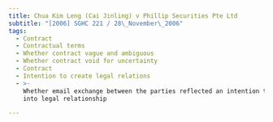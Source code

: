 ```yaml
---
title: Chua Kim Leng (Cai Jinling) v Phillip Securities Pte Ltd
subtitle: "[2006] SGHC 221 / 28\_November\_2006"
tags:
  - Contract
  - Contractual terms
  - Whether contract vague and ambiguous
  - Whether contract void for uncertainty
  - Contract
  - Intention to create legal relations
  - >-
    Whether email exchange between the parties reflected an intention to enter
    into legal relationship

---
```


